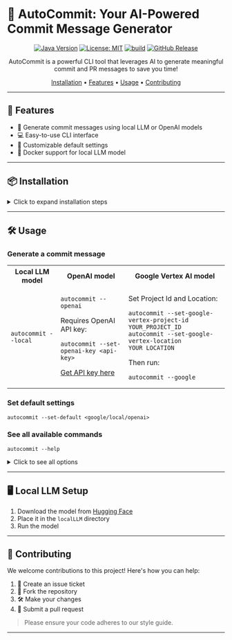 # 🚀 AutoCommit: Your AI-Powered Commit Message Generator

<div align="center">

[![Java Version](https://img.shields.io/badge/java-11-yellow)](https://www.oracle.com/java/technologies/javase-jdk11-downloads.html)
[![License: MIT](https://img.shields.io/badge/License-MIT-blue.svg)](https://opensource.org/licenses/MIT)
[![build](https://github.com/Ibrahim-Haroon/git-autocommit-cli/actions/workflows/build.yaml/badge.svg)](https://github.com/Ibrahim-Haroon/git-autocommit-cli/actions/workflows/build.yaml)
[![GitHub Release](https://img.shields.io/github/v/release/Ibrahim-Haroon/git-autocommit-cli?include_prereleases&sort=semver)](https://github.com/Ibrahim-Haroon/git-autocommit-cli/releases)

AutoCommit is a powerful CLI tool that leverages AI to generate meaningful commit and PR messages to save you time!

[Installation](#-installation) • [Features](#-features) • [Usage](#️-usage) • [Contributing](#-contributing)

</div>

---

## 🌟 Features

- 🤖 Generate commit messages using local LLM or OpenAI models
- 💻 Easy-to-use CLI interface
- 🎨 Customizable default settings
- 🐳 Docker support for local LLM model

---

## 📦 Installation

<details>
<summary>Click to expand installation steps</summary>

1. Clone the repository
   ```shell
   git clone https://github.com/Ibrahim-Haroon/git-autocommit-cli.git
   ```

2. Run the install script
   - For Unix-based systems:
     ```shell
     ./install.sh   # prefix with sudo for mac
     ```
   - For Windows:
     ```shell
     ./windows_install.ps1
     ```

3. Source the configuration file based on your shell:
   <details>
   <summary>For bash</summary>

   ```shell
   source ~/.bashrc
   ```
   </details>
   <details>
   <summary>For zsh</summary>

   ```shell
   source ~/.zshrc
   ```
   </details>

4. Export the path to the JAR file:
   - Find the location of the `autocommit` executable:
     ```shell
     which autocommit
     ```
   - Append the export path to your shell configuration file:
     ```shell
     echo 'export PATH=$PATH:/path/to/autocommit' >> ~/.bashrc   # or ~/.zshrc for zsh users
     ```

5. Verify installation
   ```shell
   autocommit --test
   ```

</details>

---

## 🛠️ Usage

### Generate a commit message

<table>
<tr>
<th>Local LLM model</th>
<th>OpenAI model</th>
<th>Google Vertex AI model</th>
</tr>
<tr>
<td>

```shell
autocommit --local
```

</td>
<td>

```shell
autocommit --openai
```

Requires OpenAI API key:
```shell
autocommit --set-openai-key <api-key>
```
[Get API key here](https://platform.openai.com/api-keys)

</td>
<td>

Set Project Id and Location:
```shell
autocommit --set-google-vertex-project-id YOUR_PROJECT_ID
autocommit --set-google-vertex-location YOUR_LOCATION
```

Then run:
```shell
autocommit --google
```

</td>
</tr>
</table>

### Set default settings
```shell
autocommit --set-default <google/local/openai>
```

### See all available commands
```shell
autocommit --help
```

<details>
<summary>Click to see all options</summary>

```
Options: 
    --set-default, -d -> Set the default LLM response service { Value should be one of [local, openai, google] }
    --set-openai-key -> Set OpenAI API key { String }
    --set-google-vertex-project-id, -vertex-project-id -> Set the Google vertex project ID { String }
    --set-google-vertex-location, -vertex-location -> Set the Google vertex location { String }
    --local, -l [false] -> Use Local LLM response service 
    --openai, -o [false] -> Use OpenAI LLM response service 
    --google, -g [false] -> Use Google LLM response service 
    --make-pr-summary, -pr [false] -> Create a summary based off git log for PR message 
    --plain-pr, -plain-pr [false] -> Create a summary based off git log for PR message without GUI 
    --test, -t [false] -> Test CLI tool was installed correctly 
    --help, -h -> Usage info 
```

</details>

---

## 🖥️ Local LLM Setup

1. Download the model from [Hugging Face](https://huggingface.co/TheBloke/Llama-2-13B-chat-GGUF/blob/main/llama-2-13b-chat.Q4_K_M.gguf)
2. Place it in the `localLLM` directory
3. Run the model

---

## 🤝 Contributing

We welcome contributions to this project! Here's how you can help:

1. 📢 Create an issue ticket
2. 🍴 Fork the repository
3. 🛠️ Make your changes
4. 🎉 Submit a pull request

> Please ensure your code adheres to our style guide.

---
